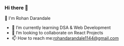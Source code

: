 ### Hi there 👋
👋 I'm Rohan Darandale

- 🌱 I’m currently learning DSA & Web Development
- 👯 I’m looking to collaborate on React Projects
- 📫 How to reach me:rohandarandale1144@gmail.com

